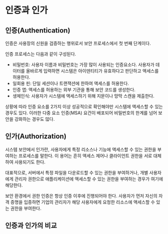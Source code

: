 # 인증과 인가

## 인증(Authentication)

인증은 사용장의 신원을 검증하는 행위로서 보안 프로세스에서 첫 번째 단계이다.

인증 프로세스는 다음과 같이 구성된다.

- 비밀번호: 사용자 이름과 비밀번호는 가장 많이 사용되는 인증요소다. 사용자가 데이터를 올바르게 입력하면 시스템은 아이덴티티가 유효하다고 판단하고 액세스를 허용한다.
- 일회용 핀: 단일 세션이나 트랜잭션에 한하여 액세스를 허용한다.
- 인증 앱: 액세스를 허용하는 외부 기관을 통해 보안 코드를 생성한다.
- 생체인식: 사용자가 시스템에 액세스하기 위해 지문이나 망막 스캔을 제출한다.

상황에 따라 인증 요소를 2가지 이상 성공적으로 확인해야만 시스템에 액세스할 수 있는 경우도 있다. 이러한 다중 요소 인증(MSA) 요건이 배포되어 비밀번호의 한계를 넘어 보안을 강화하는 경우도 많다.

## 인가(Authorization)

시스템 보안에서 인가란, 사용자에게 특정 리소스나 기능에 액세스할 수 있는 권한을 부여하는 프로세스를 말한다. 이 용어는 흔히 액세스 제어나 클라이언트 권한을 서로 대체하여 사용되기도 한다.

대표적으로, 서버에서 특정 파일을 다운로드할 수 있는 권한을 부여하거나, 개별 사용자에게 관리자 권한으로 애플리케이션에 액세스할 수 있는 권한을 부여하는 경우가 여기에 해당한다.

보안 환경에서 권한 인증은 항상 인증 이후에 진행되어야 한다. 사용자가 먼저 자신의 자격 증명을 입증하면 기업의 관리자가 해당 사용자에게 요청한 리소스에 액세스할 수 있는 권한을 부여한다. 

## 인증과 인가의 비교

